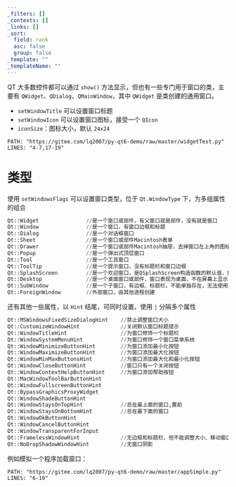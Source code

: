 ```yaml
---
_filters: []
_contexts: []
_links: []
_sort:
  field: rank
  asc: false
  group: false
_template: ""
_templateName: ""
---
```

QT 大多数控件都可以通过 `show()` 方法显示，但也有一些专门用于窗口的类，主要有 `QWidget`、`QDialog`、`QMainWindow`，其中 `QWidget` 是类创建的通用窗口。

* `setWindowTitle` 可以设置窗口标题
* `setWindowIcon` 可以设置窗口图标，接受一个 `QIcon`
* `iconSize`：图标大小，默认 `24x24`

```embed-python
PATH: "https://gitee.com/lq2007/py-qt6-demo/raw/master/widgetTest.py"
LINES: "4-7,17-19"
```
# 类型

使用 `setWindowsFlags` 可以设置窗口类型，位于 `Qt.WindowType` 下，为多组属性的组合

```python
Qt::Widget               //是一个窗口或部件，有父窗口就是部件，没有就是窗口
Qt::Window               //是一个窗口，有窗口边框和标题
Qt::Dialog               //是一个对话框窗口
Qt::Sheet                //是一个窗口或部件Macintosh表单
Qt::Drawer               //是一个窗口或部件Macintosh抽屉，去掉窗口左上角的图标
Qt::Popup                //是一个弹出式顶层窗口
Qt::Tool                 //是一个工具窗口
Qt::ToolTip              //是一个提示窗口，没有标题栏和窗口边框
Qt::SplashScreen         //是一个欢迎窗口，是QSplashScreen构造函数的默认值，启动窗口，没有边框和标题，无法调整大小
Qt::Desktop              //是一个桌面窗口或部件，窗口表现为桌面，不在屏幕上显示
Qt::SubWindow            //是一个子窗口，有边框、标题栏，不能单独存在，无法使用鼠标调整大小
Qt::ForeignWindow        //外部窗口，由其他进程创建
```

还有其他一些属性，以 `Hint` 结尾，可同时设置，使用 `|` 分隔多个属性

```python
Qt::MSWindowsFixedSizeDialogHint    //禁止调整窗口大小
Qt::CustomizeWindowHint             //关闭默认窗口标题提示
Qt::WindowTitleHint                 //为窗口修饰一个标题栏
Qt::WindowSystemMenuHint            //为窗口修饰一个窗口菜单系统
Qt::WindowMinimizeButtonHint        //为窗口添加最小化按钮
Qt::WindowMaximizeButtonHint        //为窗口添加最大化按钮
Qt::WindowMinMaxButtonsHint         //为窗口添加最大化和最小化按钮
Qt::WindowCloseButtonHint           //窗口只有一个关闭按钮
Qt::WindowContextHelpButtonHint     //为窗口添加帮助按钮
Qt::MacWindowToolBarButtonHint
Qt::WindowFullscreenButtonHint
Qt::BypassGraphicsProxyWidget
Qt::WindowShadeButtonHint
Qt::WindowStaysOnTopHint            //总在最上面的窗口,置前
Qt::WindowStaysOnBottomHint         //总在最下面的窗口
Qt::WindowOkButtonHint
Qt::WindowCancelButtonHint
Qt::WindowTransparentForInput
Qt::FramelessWindowHint             //无边框和标题栏，但不能调整大小、移动窗口
Qt::NoDropShadowWindowHint          //无窗口阴影
```

例如模拟一个程序加载窗口：

```embed-python
PATH: "https://gitee.com/lq2007/py-qt6-demo/raw/master/appSimple.py"
LINES: "6-10"
```
